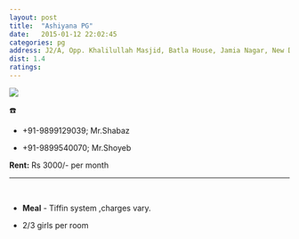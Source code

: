 ```yaml
---
layout: post
title:  "Ashiyana PG"
date:   2015-01-12 22:02:45
categories: pg
address: J2/A, Opp. Khalilullah Masjid, Batla House, Jamia Nagar, New Delhi-110025.
dist: 1.4
ratings:
---
```


<a href="https://www.google.com/maps/dir/Jamia+Millia+Islamia+Cricket+Ground,+Maulana+Mohammad+Ali+Jauhar+Marg,+Jamia+Nagar,+Friends+Colony,+New+Delhi,+Delhi,+India/'28.56618,77.28900'/@28.5639869,77.279781,16z/data=!3m1!4b1!4m12!4m11!1m5!1m1!1s0x390ce38cedb6d21f:0xc2dcb1b232f79225!2m2!1d77.279107!2d28.562508!1m3!2m2!1d77.289!2d28.56618!3e2?hl=en">
        <img src="https://maps.googleapis.com/maps/api/staticmap?visible=Jamia+Millia+Islamia&size=640x300&scale=2&maptype=roadmap&markers=%7Ccolor:red%7Clabel:A%7C28.566178, 77.289006&markers=size:mid|color:green%7Clabel:FET%7C28.5606083,77.2790183&markers=size:mid|color:green%7Clabel:FET%7C28.561075,77.280960&path=color:0x0000ff|weight:3|28.561234,77.279251|28.561036,77.279755|28.561045,77.279916|28.561083, 77.282866|28.561598, 77.284296|28.562098, 77.285551|28.562381, 77.285873|28.562456, 77.285959|28.563106, 77.286270|28.563860, 77.287102|28.564378, 77.287788|28.564699, 77.288228|28.564802, 77.288496|28.565207, 77.288528|28.565622, 77.288689|28.565754, 77.288775|28.565895, 77.288936|28.566018, 77.289043|28.566169, 77.289001">
</a>

:phone:

*  +91-9899129039; Mr.Shabaz

*  +91-9899540070; Mr.Shoyeb


**Rent:**   Rs 3000/- per month


<hr><br>

*  **Meal** - Tiffin system ,charges vary.

*  2/3 girls per room
